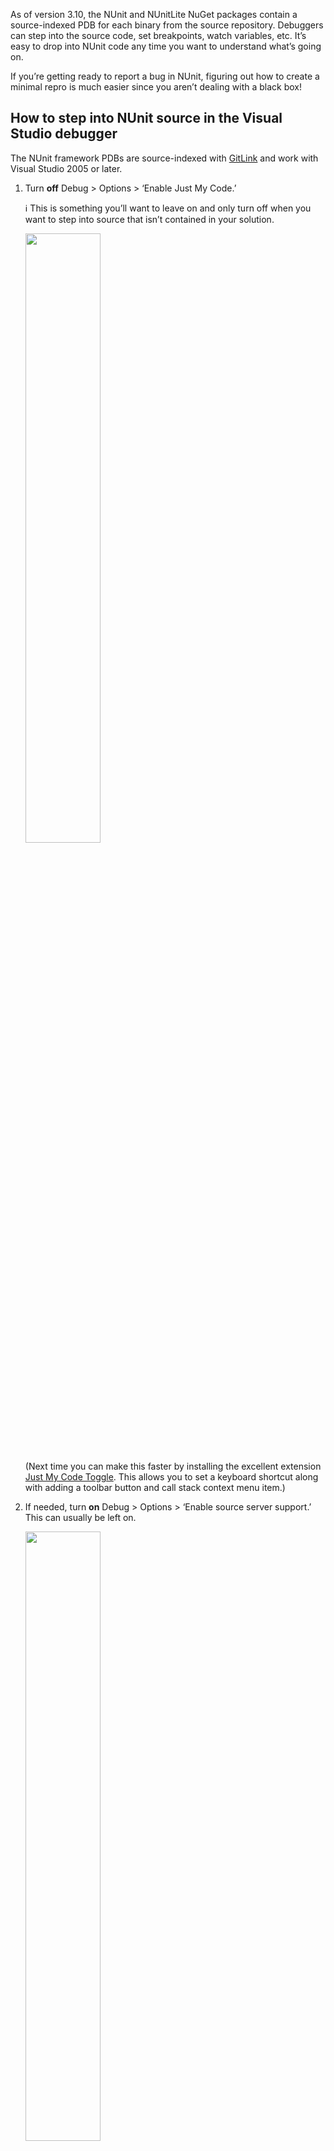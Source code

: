 As of version 3.10, the NUnit and NUnitLite NuGet packages contain a source-indexed PDB for each binary from the source repository. Debuggers can step into the source code, set breakpoints, watch variables, etc. It’s easy to drop into NUnit code any time you want to understand what’s going on.

If you’re getting ready to report a bug in NUnit, figuring out how to create a minimal repro is much easier since you aren’t dealing with a black box!

## How to step into NUnit source in the Visual Studio debugger

The NUnit framework PDBs are source-indexed with [GitLink](https://github.com/GitTools/GitLink#gitlink) and work with Visual Studio 2005 or later.

 1. Turn **off** Debug > Options > ‘Enable Just My Code.’

    ℹ️ This is something you’ll want to leave on and only turn off when you want to step into source that isn’t contained in your solution.

    <img src="images/disable-just-my-code.png" width="50%" />

    (Next time you can make this faster by installing the excellent extension
    [Just My Code Toggle](https://marketplace.visualstudio.com/items?itemName=SamHarwell.JustMyCodeToggle).
    This allows you to set a keyboard shortcut along with adding a toolbar button and call stack context menu item.)

 2. If needed, turn **on** Debug > Options > ‘Enable source server support.’ This can usually be left on.

    <img src="images/enable-source-server-support.png" width="50%" />

 3. Make sure your project has `nunit.framework.pdb` copied to the output directory beside `nunit.framework.dll`. If you are **not** using the new-SDK .csproj format, you can probably skip this section.

    If it is missing, and you’re in the middle of debugging, simply copy it to the output directory from `%userprofile%\.nuget\packages\nunit\{version}\lib\{target}` and continue debugging. (If you’re using `packages.config`, it will be in the solution `packages` folder instead.)

    When your debugging session is finished, for a longer-term solution that won’t have to be repeated on cleans or package upgrades, paste this into a [`Directory.Build.props`](https://docs.microsoft.com/en-us/visualstudio/msbuild/customize-your-build#directorybuildprops-example) or your own `Common.props` or into the .csprojs from which you are debugging:

    ```xml
      <!-- https://github.com/dotnet/sdk/issues/1458 -->
      <PropertyGroup>
        <AllowedReferenceRelatedFileExtensions>.pdb</AllowedReferenceRelatedFileExtensions>
      </PropertyGroup>
      <Target Name="AddReferenceRelatedPathsToCopyLocal" AfterTargets="ResolveAssemblyReferences">
        <ItemGroup>
          <ReferenceCopyLocalPaths Include="@(_ReferenceRelatedPaths)" />
        </ItemGroup>
      </Target>
    ```

    And track the [issue](https://github.com/dotnet/sdk/issues/1458) linked in the comment to know when this workaround will no longer be needed.

    If the debugger complains about that it cannot find the NUnit files, e.g. `Reflect.cs`, then usually the problem is that no symbol cache directory has been specified. The directory can be specified via Debug > Options > ‘Cache symbols in this directory.’.

 4. Congratulations! You can now use the debugger to step into method calls to NUnit and to set breakpoints and watch variables in NUnit source! Keep in mind that it’s still a release build of NUnit, so variables and sequence points may not be available depending on runtime optimizations.
